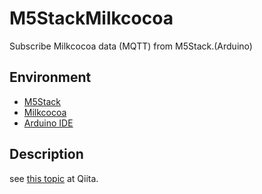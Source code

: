 # M5StackMilkcocoa

Subscribe Milkcocoa data (MQTT) from M5Stack.(Arduino)

## Environment

* [M5Stack](http://www.m5stack.com/)
* [Milkcocoa](https://mlkcca.com/)
* [Arduino IDE](https://www.arduino.cc/)

## Description

see [this topic]() at Qiita.
